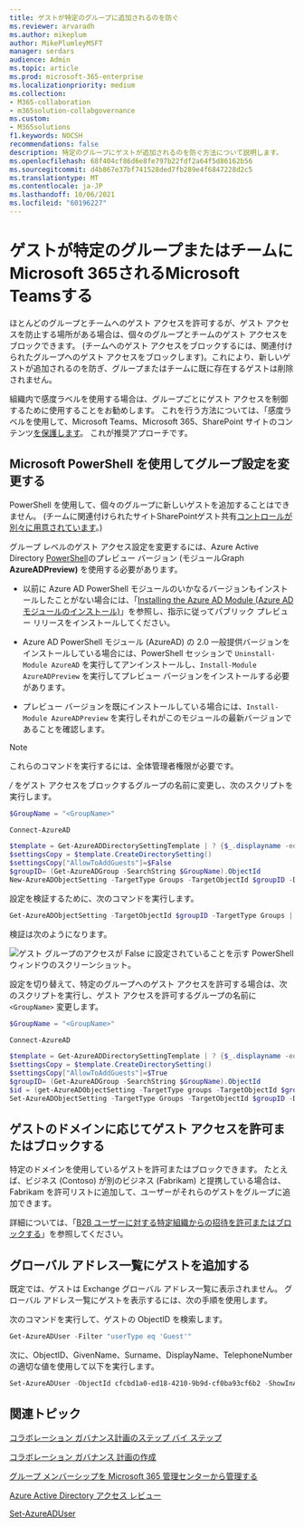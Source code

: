 ```yaml
---
title: ゲストが特定のグループに追加されるのを防ぐ
ms.reviewer: arvaradh
ms.author: mikeplum
author: MikePlumleyMSFT
manager: serdars
audience: Admin
ms.topic: article
ms.prod: microsoft-365-enterprise
ms.localizationpriority: medium
ms.collection:
- M365-collaboration
- m365solution-collabgovernance
ms.custom:
- M365solutions
f1.keywords: NOCSH
recommendations: false
description: 特定のグループにゲストが追加されるのを防ぐ方法について説明します。
ms.openlocfilehash: 68f404cf86d6e8fe797b22fdf2a64f5d86162b56
ms.sourcegitcommit: d4b867e37bf741528ded7fb289e4f6847228d2c5
ms.translationtype: MT
ms.contentlocale: ja-JP
ms.lasthandoff: 10/06/2021
ms.locfileid: "60196227"
---
```

# <a name="prevent-guests-from-being-added-to-a-specific-microsoft-365-group-or-microsoft-teams-team"></a>ゲストが特定のグループまたはチームにMicrosoft 365されるMicrosoft Teamsする

ほとんどのグループとチームへのゲスト アクセスを許可するが、ゲスト アクセスを防止する場所がある場合は、個々のグループとチームのゲスト アクセスをブロックできます。 (チームへのゲスト アクセスをブロックするには、関連付けられたグループへのゲスト アクセスをブロックします)。これにより、新しいゲストが追加されるのを防ぎ、グループまたはチームに既に存在するゲストは削除されません。

組織内で感度ラベルを使用する場合は、グループごとにゲスト アクセスを制御するために使用することをお勧めします。 これを行う方法については、「感度ラベルを使用して、Microsoft Teams、Microsoft 365、SharePoint サイトのコンテンツ[を保護します](../compliance/sensitivity-labels-teams-groups-sites.md)。 これが推奨アプローチです。

## <a name="change-group-settings-using-microsoft-powershell"></a>Microsoft PowerShell を使用してグループ設定を変更する

PowerShell を使用して、個々のグループに新しいゲストを追加することはできません。 (チームに関連付けられたサイトSharePointゲスト共有[コントロールが別々に用意されています](/sharepoint/change-external-sharing-site)。)

グループ レベルのゲスト アクセス設定を変更するには、Azure Active Directory [PowerShell](/powershell/azure/active-directory/install-adv2)のプレビュー バージョン (モジュールGraph **AzureADPreview)** を使用する必要があります。

- 以前に Azure AD PowerShell モジュールのいかなるバージョンもインストールしたことがない場合には、「[Installing the Azure AD Module (Azure AD モジュールのインストール)](/powershell/azure/active-directory/install-adv2?preserve-view=true&view=azureadps-2.0-preview)」を参照し、指示に従ってパブリック プレビュー リリースをインストールしてください。

- Azure AD PowerShell モジュール (AzureAD) の 2.0 一般提供バージョンをインストールしている場合には、PowerShell セッションで `Uninstall-Module AzureAD` を実行してアンインストールし、`Install-Module AzureADPreview` を実行してプレビュー バージョンをインストールする必要があります。

- プレビュー バージョンを既にインストールしている場合には、`Install-Module AzureADPreview` を実行しそれがこのモジュールの最新バージョンであることを確認します。

> [!NOTE]
> これらのコマンドを実行するには、全体管理者権限が必要です。 

*/<GroupName/>* をゲスト アクセスをブロックするグループの名前に変更し、次のスクリプトを実行します。

```PowerShell
$GroupName = "<GroupName>"

Connect-AzureAD

$template = Get-AzureADDirectorySettingTemplate | ? {$_.displayname -eq "group.unified.guest"}
$settingsCopy = $template.CreateDirectorySetting()
$settingsCopy["AllowToAddGuests"]=$False
$groupID= (Get-AzureADGroup -SearchString $GroupName).ObjectId
New-AzureADObjectSetting -TargetType Groups -TargetObjectId $groupID -DirectorySetting $settingsCopy
```

設定を検証するために、次のコマンドを実行します。

```PowerShell
Get-AzureADObjectSetting -TargetObjectId $groupID -TargetType Groups | fl Values
```

検証は次のようになります。
    
![ゲスト グループのアクセスが False に設定されていることを示す PowerShell ウィンドウのスクリーンショット。](../media/09ebfb4f-859f-44c3-a29e-63a59fd6ef87.png)

設定を切り替えて、特定のグループへのゲスト アクセスを許可する場合は、次のスクリプトを実行し、ゲスト アクセスを許可するグループの名前に ```<GroupName>``` 変更します。

```PowerShell
$GroupName = "<GroupName>"

Connect-AzureAD

$template = Get-AzureADDirectorySettingTemplate | ? {$_.displayname -eq "group.unified.guest"}
$settingsCopy = $template.CreateDirectorySetting()
$settingsCopy["AllowToAddGuests"]=$True
$groupID= (Get-AzureADGroup -SearchString $GroupName).ObjectId
$id = (get-AzureADObjectSetting -TargetType groups -TargetObjectId $groupID).id
Set-AzureADObjectSetting -TargetType Groups -TargetObjectId $groupID -DirectorySetting $settingsCopy -id $id
```

## <a name="allow-or-block-guest-access-based-on-their-domain"></a>ゲストのドメインに応じてゲスト アクセスを許可またはブロックする

特定のドメインを使用しているゲストを許可またはブロックできます。 たとえば、ビジネス (Contoso) が別のビジネス (Fabrikam) と提携している場合は、Fabrikam を許可リストに追加して、ユーザーがそれらのゲストをグループに追加できます。

詳細については、「[B2B ユーザーに対する特定組織からの招待を許可またはブロックする](/azure/active-directory/b2b/allow-deny-list)」を参照してください。

## <a name="add-guests-to-the-global-address-list"></a>グローバル アドレス一覧にゲストを追加する

既定では、ゲストは Exchange グローバル アドレス一覧に表示されません。 グローバル アドレス一覧にゲストを表示するには、次の手順を使用します。

次のコマンドを実行して、ゲストの ObjectID を検索します。

```PowerShell
Get-AzureADUser -Filter "userType eq 'Guest'"
```

次に、ObjectID、GivenName、Surname、DisplayName、TelephoneNumber の適切な値を使用して以下を実行します。

```PowerShell
Set-AzureADUser -ObjectId cfcbd1a0-ed18-4210-9b9d-cf0ba93cf6b2 -ShowInAddressList $true -GivenName 'Megan' -Surname 'Bowen' -DisplayName 'Megan Bowen' -TelephoneNumber '555-555-5555'
```

## <a name="related-topics"></a>関連トピック

[コラボレーション ガバナンス計画のステップ バイ ステップ](collaboration-governance-overview.md#collaboration-governance-planning-step-by-step)

[コラボレーション ガバナンス 計画の作成](collaboration-governance-first.md)

[グループ メンバーシップを Microsoft 365 管理センターから管理する](../admin/create-groups/add-or-remove-members-from-groups.md)
  
[Azure Active Directory アクセス レビュー](/azure/active-directory/active-directory-azure-ad-controls-perform-access-review)

[Set-AzureADUser](/powershell/module/azuread/set-azureaduser)
